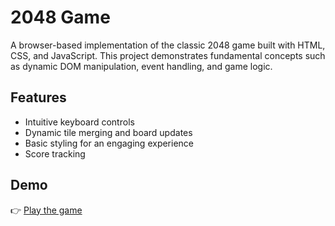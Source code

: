 # 2048 Game

A browser-based implementation of the classic 2048 game built with HTML, CSS, and JavaScript. This project demonstrates fundamental concepts such as dynamic DOM manipulation, event handling, and game logic.

## Features

- Intuitive keyboard controls
- Dynamic tile merging and board updates
- Basic styling for an engaging experience
- Score tracking

## Demo

👉 [Play the game](https://fromjkeee16.github.io/js_2048_game/)
